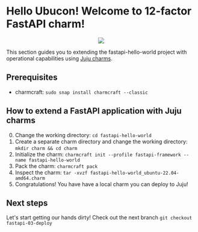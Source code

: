 # Hello Ubucon! Welcome to 12-factor FastAPI charm!

<p align="center">
    <img src="https://res.cloudinary.com/canonical/image/fetch/f_auto,q_auto,fl_sanitize,c_fill,w_200,h_200/https://api.charmhub.io/api/v1/media/download/charm_g5MbnEy7wX7GTPtr20TcB16YCvXXZu2Y_icon_e08d61629f52f85dd79e8222b8b2360a7377af42e1a0f22fceca778ec3226d7c.png">
</p>

This section guides you to extending the fastapi-hello-world project with operational capabilities
using [Juju charms](https://juju.is/).

## Prerequisites

- charmcraft: `sudo snap install charmcraft --classic`

## How to extend a FastAPI application with Juju charms

0. Change the working directory: `cd fastapi-hello-world`
1. Create a separate charm directory and change the working directory: `mkdir charm && cd charm`
2. Initialize the charm: `charmcraft init --profile fastapi-framework --name fastapi-hello-world`
3. Pack the charm: `charmcraft pack`
4. Inspect the charm: `tar -xvzf fastapi-hello-world_ubuntu-22.04-amd64.charm`
5. Congratulations! You have have a local charm you can deploy to Juju!

## Next steps

Let's start getting our hands dirty! Check out the next branch `git checkout fastapi-03-deploy`
